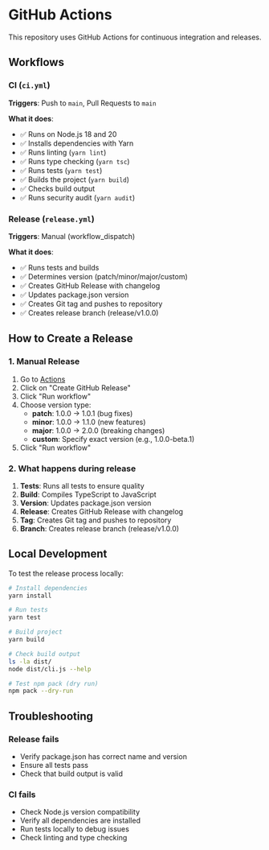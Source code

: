# GitHub Actions

This repository uses GitHub Actions for continuous integration and releases.

## Workflows

### CI (`ci.yml`)
**Triggers**: Push to `main`, Pull Requests to `main`

**What it does**:
- ✅ Runs on Node.js 18 and 20
- ✅ Installs dependencies with Yarn
- ✅ Runs linting (`yarn lint`)
- ✅ Runs type checking (`yarn tsc`)
- ✅ Runs tests (`yarn test`)
- ✅ Builds the project (`yarn build`)
- ✅ Checks build output
- ✅ Runs security audit (`yarn audit`)

### Release (`release.yml`)
**Triggers**: Manual (workflow_dispatch)

**What it does**:
- ✅ Runs tests and builds
- ✅ Determines version (patch/minor/major/custom)
- ✅ Creates GitHub Release with changelog
- ✅ Updates package.json version
- ✅ Creates Git tag and pushes to repository
- ✅ Creates release branch (release/v1.0.0)

## How to Create a Release

### 1. Manual Release
1. Go to [Actions](https://github.com/yairpi165/ai-pr-generator/actions)
2. Click on "Create GitHub Release"
3. Click "Run workflow"
4. Choose version type:
   - **patch**: 1.0.0 → 1.0.1 (bug fixes)
   - **minor**: 1.0.0 → 1.1.0 (new features)
   - **major**: 1.0.0 → 2.0.0 (breaking changes)
   - **custom**: Specify exact version (e.g., 1.0.0-beta.1)
5. Click "Run workflow"

### 2. What happens during release
1. **Tests**: Runs all tests to ensure quality
2. **Build**: Compiles TypeScript to JavaScript
3. **Version**: Updates package.json version
4. **Release**: Creates GitHub Release with changelog
5. **Tag**: Creates Git tag and pushes to repository
6. **Branch**: Creates release branch (release/v1.0.0)

## Local Development

To test the release process locally:

```bash
# Install dependencies
yarn install

# Run tests
yarn test

# Build project
yarn build

# Check build output
ls -la dist/
node dist/cli.js --help

# Test npm pack (dry run)
npm pack --dry-run
```

## Troubleshooting

### Release fails
- Verify package.json has correct name and version
- Ensure all tests pass
- Check that build output is valid

### CI fails
- Check Node.js version compatibility
- Verify all dependencies are installed
- Run tests locally to debug issues
- Check linting and type checking 